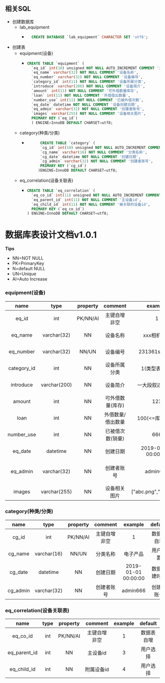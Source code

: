 ## 相关SQL
* 创建数据库
  * lab_equipment
    * ```sql
        CREATE DATABASE `lab_equipment` CHARACTER SET 'utf8';
      ```
* 创建表
  * equipment(设备)
    * ```sql
      CREATE TABLE `equipment` (
        `eq_id` int(10) unsigned NOT NULL AUTO_INCREMENT COMMENT '主键自增非空',
        `eq_name` varchar(32) NOT NULL COMMENT '设备名称',
        `eq_number` varchar(32) NOT NULL COMMENT '设备编号',
        `category_id` int(11) NOT NULL COMMENT '设备所属分类',
        `introduce` varchar(200) NOT NULL COMMENT '设备简介',
        `amount` int(11) NOT NULL COMMENT '可外借数量库存',
        `loan` int(11) NOT NULL COMMENT '外借借出数量',
        `number_use` int(11) NOT NULL COMMENT '已被外借次数',
        `eq_date` datetime NOT NULL COMMENT '设备创建日期',
        `eq_admin` varchar(32) NOT NULL COMMENT '创建者账号',
        `images` varchar(255) NOT NULL COMMENT '设备相关图片',
        PRIMARY KEY (`eq_id`)
        ) ENGINE=InnoDB DEFAULT CHARSET=utf8;
      ```
  * category(种类/分类)
    * ```sql
            CREATE TABLE `category` (
            `cg_id` int(10) unsigned NOT NULL AUTO_INCREMENT COMMENT '主键',
            `cg_name` varchar(16) NOT NULL COMMENT '分类名称',
            `cg_date` datetime NOT NULL COMMENT '创建日期',
            `cg_admin` varchar(32) NOT NULL COMMENT '创建者账号',
            PRIMARY KEY (`cg_id`)
           )ENGINE=InnoDB DEFAULT CHARSET=utf8;
      ```   
  * eq_correlation(设备关联表)
    * ```sql
      CREATE TABLE `eq_correlation` (
        `eq_co_id` int(11) unsigned NOT NULL AUTO_INCREMENT COMMENT '     主键',
        `eq_parent_id` int(11) NOT NULL COMMENT '主设备id',
        `eq_child_id` int(11) NOT NULL COMMENT '被关联的设备id',
        PRIMARY KEY (`eq_co_id`)
      ) ENGINE=InnoDB DEFAULT CHARSET=utf8;
      ```



# 数据库表设计文档v1.0.1
**Tips**
* NN=NOT NULL
* PK=PrimaryKey
* N=default NULL
* UN=Unique
* AI=Auto Increase
### equipment(设备)

|    name     |     type     | property |      comment      |        example        |    default     |
| :---------: | :----------: | :------: | :---------------: | :-------------------: | :------------: |
|    eq_id    |     int      | PK/NN/AI |   主键自增非空    |           1           |   数据表自增   |
|   eq_name   | varchar(32)  |    NN    |     设备名称      |      xxx相机213       |    用户设置    |
|  eq_number  | varchar(32)  |  NN/UN   |     设备编号      |     231361sada13      |    用户设置    |
| category_id |     int      |    NN    |   设备所属分类    |     1(类型表主键)     |    用户设置    |
|  introduce  | varchar(200) |    NN    |     设备简介      |   一大段叙述性文字    |    用户设置    |
|   amount    |     int      |    NN    | 可外借数量(库存)  |          123          |    用户设置    |
|    loan     |     int      |    NN    | 外借数量/借出数量 |    100(<=库存总量)    |       0        |
| number_use  |     int      |    NN    | 已被借次数(销量)  |          666          |       0        |
|   eq_date   |   datetime   |    NN    |     创建日期      |  2019-01-01 00:00:00  |  数据创建时间  |
|  eq_admin   | varchar(32)  |    NN    |    创建者账号     |       admin666        | 管理员账号账号 |
|   images    | varchar(255) |    NN    |   设备相关图片    | ["abc.png","123.jpg"] |       []       |

### category(种类/分类)

|   name   |    type     | property |   comment    |       example       |   default    |
| :------: | :---------: | :------: | :----------: | :-----------------: | :----------: |
|  cg_id   |     int     | PK/NN/AI | 主键自增非空 |          1          |  数据表自增  |
| cg_name  | varchar(16) |  NN/UN   |   分类名称   |      电子产品       |   用户设置   |
| cg_date  |  datetime   |    NN    |   创建日期   | 2019-01-01 00:00:00 | 数据创建时间 |
| cg_admin | varchar(32) |    NN    |  创建者账号  |      admin666       |  创建者账号  |

### eq_correlation(设备关联表)
|     name     | type  | property |   comment    | example |  default   |
| :----------: | :---: | :------: | :----------: | :-----: | :--------: |
|   eq_co_id   |  int  | PK/NN/AI | 主键自增非空 |    1    | 数据表自增 |
| eq_parent_id |  int  |    NN    |   主设备id   |    3    |  用户选择  |
| eq_child_id  |  int  |    NN    |  附属设备id  |    4    |  用户选择  |
